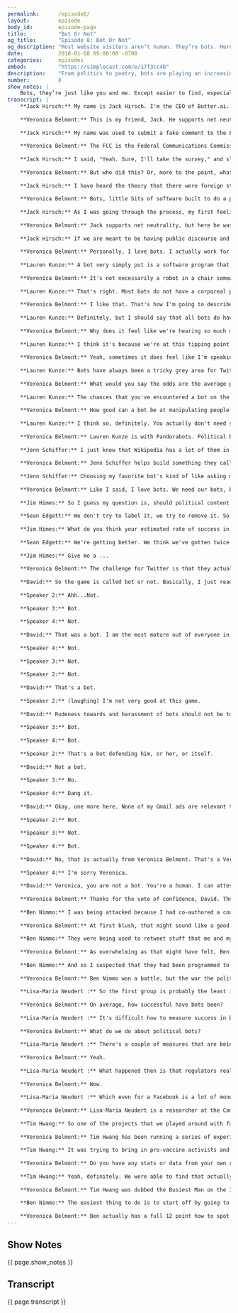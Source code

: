 ```yaml
---
permalink:      /episode8/
layout:         episode
body_id:        episode-page
title:          "Bot Or Not"
og_title:       "Episode 8: Bot Or Not"
og_description: "Most website visitors aren’t human. They’re bots. Here’s how to spot them."
date:           2018-01-08 09:00:00 -0700
categories:     episodes
embed:          "https://simplecast.com/e/17f3cc4b"
description:    "From politics to poetry, bots are playing an increasingly visible role in culture. Veronica Belmont investigates the rise of social media bots with Lauren Kunze and Jenn Schiffer. Butter.ai’s Jack Hirsch talks about what happens when your profile is stolen by a political bot. Lisa-Maria Neudert measures how bots influence politics. Ben Nimmo teaches us how to spot and take down bot armies. And Tim Hwang explores how bots can connect us in surprising, and meaningful, new ways."
number:         8
show_notes: |
    Bots, they’re just like you and me. Except easier to find, especially on Twitter. :) [Here’s a handy guide to spotting bots in social media, plus the answers to the bot-or-not quiz you heard on the episode](https://blog.mozilla.org/internetcitizen/2017/01/08/irl-how-to-spot-a-bot/).
transcript: |
    **Jack Hirsch:** My name is Jack Hirsch. I'm the CEO of Butter.ai. 
    
    **Veronica Belmont:** This is my friend, Jack. He supports net neutrality. Except, there's one problem. 
    
    **Jack Hirsch:** My name was used to submit a fake comment to the FCC in favor of repealing net neutrality. 
    
    **Veronica Belmont:** The FCC is the Federal Communications Commission in America. In December, they voted to kill rules that were in place to protect a free and open internet. In the months leading up to the vote the public logged more than 22 million comments on the FCC's website. They were overwhelmingly in favor of keeping those rules intact, but buried within those legitimate comments were millions of fraudulent ones. Comments from dead people, from made-up email addresses. I even saw one from Luke Skywalker. And they come from people like Jack, whose real identities were taken to attack net neutrality with fake messages supporting repeal. Jack only learned about this when the Wall Street Journal contacted him with a very targeted survey.
    
    **Jack Hirsch:** I said, "Yeah. Sure, I'll take the survey," and slowly walked me down a more and more horrific path where it was like, "Is your name Jack Hirsch?" "Yes, it is." "Are you the CEO of this company?" "Yes, I am." "Is this your home address?" I was like, "Okay, Wall Street Journal you're getting a bit creepy." Then they showed me in the survey a comment that said something along the lines of, "I want to ... I am in favor of repealing this Obama-era overreach of federal government oversight of our telecommunications industry." "Did you submit this comment?" I said, "Absolutely not." It was exactly the opposite. 
    
    **Veronica Belmont:** But who did this? Or, more to the point, what did this?
    
    **Jack Hirsch:** I have heard the theory that there were foreign state actors using bots to submit comments opposing or in favor of certain bits of legislation. 
    
    **Veronica Belmont:** Bots, little bits of software built to do a programmer's bidding, used in this case, to spam the FCC website. 
    
    **Jack Hirsch:** As I was going through the process, my first feeling was sort of disbelief and then led quickly to you know sort of just confusion and disgust. 
    
    **Veronica Belmont:** Jack supports net neutrality, but here he was on the record saying just the opposite, all thanks to a bot. Now he wonders what else is being influenced by a network of bots. Can we trust that our institutions are hearing from and listening to the actual voice of the people?
    
    **Jack Hirsch:** If we are meant to be having public discourse and we want to use the internet as a tool to enable that, how do we make that happen in a safe way? 
    
    **Veronica Belmont:** Personally, I love bots. I actually work for a company that makes a bot. When I think of bots, I think of bots that help people suffering from mental health issues. I think of business bots that make for better customer service. Good bots also helped organizations mobilize and gather real submissions from real people during the FCC's net neutrality debate. But the bad bots created a scandal. A story like Jack's makes it easy to hate bots. They tamper with our politics. Russian bots attempted to do just that during the 2016 US federal election. Bots will spam us. Bots will use fake identities and pretend to be us. Bots can go from being friendly minions to evil gremlins with a flick of a virtual switch. So what do we do about our bot problem? I'm Veronica Belmont and welcome to season two of IRL: Online Life is Real Life. An original podcast from Mozilla. Like me, Lauren Kunze works with bots. She's the CEO of Pandorabots and they're the world's largest developer of Chatbots. They've built more than 300,000 of them. We happen to know each other. It's a pretty small community. 
    
    **Lauren Kunze:** A bot very simply put is a software program that runs automated tasks usually on the internet.
    
    **Veronica Belmont:** It's not necessarily a robot in a chair somewhere spamming me over Twitter?
    
    **Lauren Kunze:** That's right. Most bots do not have a corporeal presence. 
    
    **Veronica Belmont:** I like that. That's how I'm going to describe it from now on. "This bot does not necessarily have a corporeal presence."
    
    **Lauren Kunze:** Definitely, but I should say that all bots do have a human behind them who programmed it. Once the program has been written it can be fully automated, so that doesn't mean that there's a human supervising everything, or people at Amazon reading in the middle of the night everything that you're saying to Alexa.
    
    **Veronica Belmont:** Why does it feel like we're hearing so much more about bots these days than previously?
    
    **Lauren Kunze:** I think it's because we're at this tipping point with social media in particular, where there have been a lot of automated accounts that are actually having a serious real-world impact, that are affecting policies, and politics.
    
    **Veronica Belmont:** Yeah, sometimes it does feel like I'm speaking to bots and not to humans. How much of an issue is this for Twitter?
    
    **Lauren Kunze:** Bots have always been a tricky grey area for Twitter in particular and the reason that I say it's a grey area is because some of the bots were really delightful. There's a poetry bot, and Shakespeare bots, and bots that engage with people that are very clever, but there are also bots that are malicious. This goes back to what we were saying earlier, which is that behind every bot there's a human.
    
    **Veronica Belmont:** What would you say the odds are the average person online has had a conversation with a bot without even realizing it?
    
    **Lauren Kunze:** The chances that you've encountered a bot on the internet in your routine internet activity are probably 100%. Whether it's some kind of spam email that you've been sent that was automated, or something retweeting you on Twitter, or a Facebook friend request from a profile that doesn't look real. So this is a very, very pervasive technology. 
    
    **Veronica Belmont:** How good can a bot be at manipulating people's opinions, or political leanings, public policy? Can bots actually influence politics? 
    
    **Lauren Kunze:** I think so, definitely. You actually don't need something that sophisticated to reinforce somebody's opinion. Simply repeating the same thing back to them and making them think that there are a lot of people and forces, because you've automated the spewing out of this rhetoric, can be tremendously powerful.
    
    **Veronica Belmont:** Lauren Kunze is with Pandorabots. Political bots are simply one kind of many, many kinds of bots you'll find online. Like Lauren mentioned, you're probably interacting with ordinary helpful bots all the time and you might not even know it. Like, have you tried Apple's Siri, or Amazon Echo's Voice Assistant? Those are bots. Hundreds of bots help maintain Wikipedia pages.
    
    **Jenn Schiffer:** I just know that Wikipedia has a lot of them in action. I know that there are bots that allow them to patrol edits. Let's say a celebrity had passed away, they have a bot that will track that page and flag it as potential for vandalism and revert anything that does happen. 
    
    **Veronica Belmont:** Jenn Schiffer helps build something they call, Handy Bots, over at Glitch.com. 
    
    **Jenn Schiffer:** Choosing my favorite bot's kind of like asking me what my favorite musician is. It changes all the time because there are so many bots for different moods. There are ones that take TV screen caps and add fake captions to it. There is a soft landscapes, which just shows these digital landscapes of pastel colors. There's a lot of bots that remind you to, "Oh, take a break." Like, "Drink some water." I also see bots that people are making to change behaviors in their like workspace. Bots in Slack that when you say, "Hey guys," reminds you, "Maybe don't use guys, it's not inclusive speech," which I think is pretty wild. As we are generating more and more data, we want to democratize that so it can be used for good and bots allow us to automate tasks that we otherwise would be spending precious time doing, instead of democratizing that data, or telling stories of that data. So I think in that sense bots are extremely valuable, especially as we gain more and more data and needs to use it to solve societal problems.
    
    **Veronica Belmont:** Like I said, I love bots. We need our bots, but because they're so fundamental to our online lives, we have to watch out for how they're subtly influencing us. After the 2016 US election, execs from Twitter were called to the US Congress to discuss their bot problem. It's been suggested that as much as 15% of Twitter users are bots and some of them were trying to game our election. Here's Congressman Jim Himes questioning Sean Edgett from Twitter. 
    
    **Jim Himes:** So I guess my question is, should political content created on the one hand by algorithms, by bots, or by any other form of artificial intelligence, should that be labeled as such, and if that political content is generated by a foreign person, should it be labeled as such? 
    
    **Sean Edgett:** We don't try to label it, we try to remove it. So when we're seeing automated accounts engaged in the activity that we're talking about today, the mass retweets, the mass replies, the mass liking of other tweets, we're removing those actors from the platform and because of the information we have behind the scenes, we can actually connect those accounts often times. So we're not just removing the one, we're removing the collective.
    
    **Jim Himes:** What do you think your estimated rate of success in removing bots is?
    
    **Sean Edgett:** We're getting better. We think we've gotten twice as good in the last year. We're challenging four million accounts a week, 450,000 a day.
    
    **Jim Himes:** Give me a ... 
    
    **Veronica Belmont:** The challenge for Twitter is that they actually want some bots on their platform. Bots increase site traffic and that's obviously good for them, but when you leave the door open to some bots, the bad ones can creep in too. Have you ever been fooled by a bot? Telling the difference between a bot or not can be harder than you think. We quizzed a few people around the office to see how they'd do. 
    
    **David:** So the game is called bot or not. Basically, I just read you a tweet and then you tell me if you think it was written by a bot or an actual human. First one off the top here, why are delis considered to be restaurants? Bot or not?
    
    **Speaker 2:** Ahh...Not. 
    
    **Speaker 3:** Bot.
    
    **Speaker 4:** Not. 
    
    **David:** That was a bot. I am the most mature out of everyone in my imaginary circle of friends. Bot or not?
    
    **Speaker 4:** Not.
    
    **Speaker 3:** Not.
    
    **Speaker 2:** Not.
    
    **David:** That's a bot. 
    
    **Speaker 2:** (laughing) I'm not very good at this game.
    
    **David:** Rudeness towards and harassment of bots should not be tolerated because it can normalize such behavior in interactions with humans. Bot or not?
    
    **Speaker 3:** Bot.
    
    **Speaker 4:** Bot.
    
    **Speaker 2:** That's a bot defending him, or her, or itself. 
    
    **David:** Not a bot. 
    
    **Speaker 3:** No.
    
    **Speaker 4:** Dang it.
    
    **David:** Okay, one more here. None of my Gmail ads are relevant these days. It's like Google doesn't even know me anymore. Bot or not?
    
    **Speaker 2:** Not.
    
    **Speaker 3:** Not.
    
    **Speaker 4:** Bot.
    
    **David:** No, that is actually from Veronica Belmont. That's a Veronica Belmont tweet. 
    
    **Speaker 4:** I'm sorry Veronica.
    
    **David:** Veronica, you are not a bot. You're a human. I can attest to that. 
    
    **Veronica Belmont:** Thanks for the vote of confidence, David. Though, I find it oddly flattering that I passed for a bot. How about you at home, were you playing along and trying to guess? How about I toss a few more tweets at you during the episode and you can keep score? Here's one to get us started. Ready? All right, here we go. A Congressman is standing perfectly still in a bolt of lightning. Well, bot or not? Keep track of your guesses and I'll give you the answers at the end of the episode. Aside from spreading propaganda and sowing chaos in online discussions, sometimes a bot army will zero in on individuals. Ben Nimmo knows firsthand what happens when you make a bot angry. He's a Senior Fellow at the Atlantic Council's Digital Forensic Research Lab. DFR Lab for short. His job is to stop bots and anything else from spreading lies. So, of course, he became a target. 
    
    **Ben Nimmo:** I was being attacked because I had co-authored a couple of posts on Russian disinformation in America and I had exposed pro-Russian political botnets and manipulation in America. So what had happened was somebody had taken the profile page of one of my colleagues and created an exact copy of it and then they'd used that account to tweet that I had died that morning. Then they used another botnet to retweet that about 13,000 times. I didn't feel too threatened, but what really got to me was that I started getting messages from my colleagues and from my friends asking if I was okay. They had got scared and that got me increasingly angry and increasingly determined to do something about this. What then happened was the Atlantic Council, of which my team, the DFR Lab is apart, tweeted its own tweets advertising our story on the Russian botnet that we'd identified. They started getting the same treatment from the botnet. They got massive volumes of retweets and very, very quickly. In their case, by the end of the day they had had 106,000 retweets on a single post.
    
    **Veronica Belmont:** At first blush, that might sound like a good thing, an army of bots promoting your content on social, but that's not what's happening here. 
    
    **Ben Nimmo:** They were being used to retweet stuff that me and my colleagues were tweeting, so that me and my colleagues would see our notifications effectively melting down. It's insane to watch and if you're not aware of what's going on, it's very spooky and it can be quite alarming. 
    
    **Veronica Belmont:** As overwhelming as that might have felt, Ben wasn't about to let these bots get away with harassing him and his team. He fought back. 
    
    **Ben Nimmo:** And so I suspected that they had been programmed to retweet anything which mentioned my Twitter handle, the DFR Lab Twitter handle, and the words, "Bot attack." So I wrote a tweet tagged to Twitter Support saying, "Hey Twitter Support, have you noticed what happens when you tweet about DFR Lab, Bot Attack." So what I was trying to do was build a trap. When I got up in the morning 86,000 bots had taken the bait and had pinged themselves to Twitter Support, but progressively during the day the number or retweets dropped down to about 10,000, which I took to mean that about 76,000 bots had been taken offline. I think we killed a botnet. 
    
    **Veronica Belmont:** Ben Nimmo won a battle, but the war the politicized bots wage against us is much, much larger. Bots have been spotted in all kinds of political places. They were deployed to slander France's then Presidential candidate, Emmanuel Macron. Other bots were launched to increase tensions in Qatar and its neighbors in the Gulf. The Islamic State built an app that automatically spreads Jihadist messages. The infamous Mirai botnet was capable of overloading sites like Reddit and Twitter. They could hold entire platforms ransom, killing conversation altogether. Every day political bots nudge our conversations in whatever direction their programmers desire. Lisa-Maria Neudert works at Oxford University's Computational Propaganda Project. She says, "There are three types of people who make political bots with bad intentions."
    
    **Lisa-Maria Neudert :** So the first group is probably the least intimidating one. It's just ... It's a couple of hackers. It's techies that enjoy making bots. They just want to play around with them a little bit. Then the second group is the political economy-surrounding bots. For example, our research has found a, for lack of a better work, bot farm in Poland and at this bot farm we're 40 people, fully employed. We're doing that for political parties. We're doing it for the oil industry. We're doing it for the farmer industry. Then the third group is the one that probably scares me the most and that is the deep ideological group that is doing it purposefully to just sow propaganda. Often times state sponsored agencies, often clandestine agencies, that are doing it purposefully to intervene in elections, to influence referendum, and also to change the way that we're having conversations on social media. 
    
    **Veronica Belmont:** On average, how successful have bots been?
    
    **Lisa-Maria Neudert :** It's difficult how to measure success in bots, but what I can say is that right now for almost any political issue, for almost any political hashtag that we see on Twitter, on Facebook, we have bots that are somehow involved in the conversation and that are somehow manipulating the climate of opinion.
    
    **Veronica Belmont:** What do we do about political bots?
    
    **Lisa-Maria Neudert :** There's a couple of measures that are being suggested and that are being discussed right now. I myself, I'm German, and right after the US elections, Angela Merkel actually said, "Guys, watch out for those elections. There are going to be different than anything that we have ever seen. There's going to be propaganda. There's going to be algorithms. There's going to be bots."
    
    **Veronica Belmont:** Yeah.
    
    **Lisa-Maria Neudert :** What happened then is that regulators really perceived this as something that they should intervene in. Germany right now is the first western democracy that has actually regulated in response to bots and in response to fake news. It is something that is called the [German]. That by the way is one word in German. It holds social media companies liable for the content that is being posted there. Also, if a bot is posting a piece of fake news content, a piece of defamatory content, and they are now obliged to take that content down, and if they fail to do so within 24 hours upon notice, they face fines of up to 50 million euro.
    
    **Veronica Belmont:** Wow.
    
    **Lisa-Maria Neudert :** Which even for a Facebook is a lot of money. Yeah and the problem with those kind of countermeasures, they're really fearful, and really ill-advised. Because I think if Facebook has the incentive to take down whatever kind of content, that is problematic, because otherwise they are facing huge sums that they would have to pay. Then this is going to change the way the political conversation is happening over social media in Germany. That might have an impact on freedom of speech, and that might also have an impact on the general openness of conversations.
    
    **Veronica Belmont:** Lisa-Maria Neudert is a researcher at the Computational Propaganda Project, which sounds badass. Okay, so you feeling confident in your bot spotting skills? Try this tweet out. "Knock, knock." "Who's there?" "Consequences." "Consequences, who?" "Consequences of global warming." So who's responsible for this joke, a bot or not? I just want to know who's responsible, because this joke is terrible. It's a terrible joke. Politicized bots are threatening activists, trying to swing votes, and are even getting retweeted by President Trump. But what if we gave them less devious tasks? They could be put to work spreading real information on highly charged topics. Bots can make us more informed, instead of more confused. 
    
    **Tim Hwang:** So one of the projects that we played around with for a period of time was using bots to sort of fight disinformation, or misinformation online, and specifically the topic we were working on was sort of anti-vaccine activism. The notion was these bots would kind of float around online and have normal behavior, but as soon as someone said, "Hey, have you seen this link, 'Vaccines might cause autism?'" They would sort of execute countermeasures.
    
    **Veronica Belmont:** Tim Hwang has been running a series of experiments to see how bots can connect us to each other in more meaningful ways.
    
    **Tim Hwang:** It was trying to bring in pro-vaccine activists and then point them to people who might just be learning about sort of anti-vaccine conspiracy theories and so the bot would say, "Hey Tim, you should really talk to Veronica. She feels differently about this issue and also you have this friend in common, or these three friends in common, or this person is a friend of a friend." I think what we were really surprised by was the extent to which people really had these sort of deep conversations online that would really go back and forth. 
    
    **Veronica Belmont:** Do you have any stats or data from your own research and experiments about how bots have made new positive connections between people?
    
    **Tim Hwang:** Yeah, definitely. We were able to find that actually that they were able to increase connections at a much higher rate than before on the order of about 50 to 60% more than they were otherwise connecting and that the sentiment of those were overwhelmingly positive. That was a really interesting kind of result. Now, I think I don't want to over-sell it, right? I think we've had our real big failures, right? Where the bots have gone in and really I think that there's no real statistically significant effect, so jury is still out and I think we're really trying to still figure out what are the factors that make it work and what are the factors that don't make it work. 
    
    **Veronica Belmont:** Tim Hwang was dubbed the Busiest Man on the Internet by Forbes, which they probably meant as a good thing. He's also Director of the Ethics and Governance of the AI Initiative at the MIT Media Lab. All right, friends. Here's one last bot or not challenge, a final tweet for you to decide about. Here we go. Be sure to change your face every 90 days. The longer the better. Made your guess? Okay, you've been very patient and now it's time to finally get some answers. So let's recap. A Congressman is standing perfectly still in a bolt of lightning. Yeah, that was a bot. A drunk bot, maybe, but a bot nonetheless. And the second one, the awful knock-knock joke. Yeah, a bot. Actually, it's a bot that only tells knock-knock jokes using Google auto-complete. And finally, be sure to change your face every 90 days. Bot or not? Human. In fact, it was a tweet from Anil Dash, who you may remember from our free speech episode last season. Now that you've completed three rounds of bot or not, you've probably realized that telling the difference between humans and scraps of software is no easy task. You need more clues, more evidence. There are actually bots on Twitter designed to sniff out other bots. Check out Probabot, for example. It's a project from the Quartz online news site. It scores political tweets to rate the likelihood that they were written by bots. And Ben Nimmo, the destroyer of evil botnets, you heard from earlier, has some tips on how to spot a bot.
    
    **Ben Nimmo:** The easiest thing to do is to start off by going to the profile page of an account that you suspect might be a bot. And you look at when it was created and you look at how many tweets it's posted since it was created. And normally, for a human user you might find them tweeting maybe 10 or 15 times a day. There are bot accounts out there, which I know, which post over 2,000 times a day. Then you can look at the anonymity. You look at the profile page and you ask, "Does it have a real human name, or does it just have a scramble of letters and numbers? Has it got a profile picture of a human being, or has it got a tree, or a lake, or a mountain?" Then look at the amplification and if all you see is an endless slew of retweets, or of shares from websites, then you've got an account which is behaving like a bot. It's not making its own voice heard. It's making other people's voices heard. So the top three indicators are activity, anonymity, and amplification.
    
    **Veronica Belmont:** Ben actually has a full 12 point how to spot a bot checklist to read online. There's a link to it in the show notes. Check it out. Whether you're hunting down malicious propaganda bots, or building a better bot to save the world, at the end of the day these marvelous bits of software are just that, software, pieces of code. Bots didn't invent propaganda, or dirty political tricks. Their ability to scale, to scale quickly, and to scale big, that's the risk undermining how we talk to each other. Before you dive into your next Twitter feud, ask yourself, "Am I about to fight a bot?" And if so, is this really a fight worth having? When we go online, those questions about what's real and who is real can feel overwhelming. It's not just about bots impersonating angry mobs either. It's the whole online experience. When we transform into avatars, when we express ourselves with emojis and star ratings, our identities seem to shift, get reimagined. As we dive into season two, that theme, identity, is what will carry us through every episode. Because the internet doesn't just transform society at large, it transforms you and me. All season long the identity crisis that looms at the heart of online lives. If you've been with me since season one, nice to have you back. If you're here for the very first time, don't forget to subscribe. You can find us anywhere you get your shows. If you like the show, let us know. The best way is to leave a rating and a review on Apple Podcasts. IRL is an original podcast from Mozilla, the nonprofit behind the all-new Firefox browser. I'm Veronica Belmont, I'll see you online. Until we catch up again, IRL. Either it's, a bot wrote it and it's bad, because it doesn't make sense, because bots don't have a sense of humor, or it's actually good and I'm just not smart enough to get it, or a person wrote it and they're not funny. Either way, it's terrible. It's really terrible. It's truly, truly terrible. This is what I ... You're getting real Veronica right now. Getting the essence of me. Don't you want that? Don't you want my essence? Why does that sound so gross?
---
```


## Show Notes
<a name="#shownotes"></a>

{{ page.show_notes }}

## Transcript
<a name="#transcript"></a>

{{ page.transcript }}
